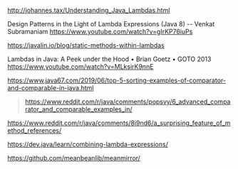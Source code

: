http://johannes.tax/Understanding_Java_Lambdas.html

Design Patterns in the Light of Lambda Expressions (Java 8) -- Venkat Subramaniam
https://www.youtube.com/watch?v=gIrKP76iuPs

https://javalin.io/blog/static-methods-within-lambdas

Lambdas in Java: A Peek under the Hood • Brian Goetz • GOTO 2013
https://www.youtube.com/watch?v=MLksirK9nnE 

https://www.java67.com/2019/06/top-5-sorting-examples-of-comparator-and-comparable-in-java.html
> https://www.reddit.com/r/java/comments/popsvy/6_advanced_comparator_and_comparable_examples_in/

https://www.reddit.com/r/java/comments/8i9nd6/a_surprising_feature_of_method_references/

https://dev.java/learn/combining-lambda-expressions/

https://github.com/meanbeanlib/meanmirror/